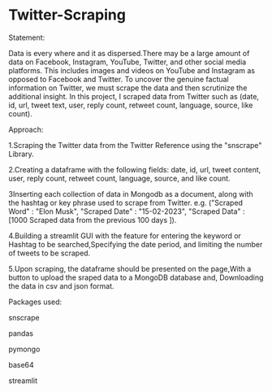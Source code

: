 # Twitter-Scraping

Statement:

Data is every where and it as dispersed.There may be a large amount of data on Facebook, Instagram, YouTube, Twitter, and other social media platforms. This includes images and videos on YouTube and Instagram as opposed to Facebook and Twitter. To uncover the genuine factual information on Twitter, we must scrape the data and then scrutinize the additional insight. In this project, I scraped data from Twitter such as (date, id, url, tweet text, user, reply count, retweet count, language, source, like count).

Approach:

1.Scraping the Twitter data from the Twitter Reference using the "snscrape" Library.

2.Creating a dataframe with the following fields: date, id, url, tweet content, user, reply count, retweet count, language, source, and like count.

3Inserting each collection of data in Mongodb as a document, along with the hashtag or key phrase used to scrape from Twitter. e.g. ("Scraped Word" : "Elon Musk", "Scraped Date" : "15-02-2023", "Scraped Data" : [1000 Scraped data from the previous 100 days ]).

4.Building a streamlit GUI with the feature for entering the keyword or Hashtag to be searched,Specifying the date period, and limiting the number of tweets to be scraped.

5.Upon scraping, the dataframe should be presented on the page,With a button to upload the sraped data to a MongoDB database and, Downloading the data in csv and json format.


Packages used:

snscrape

pandas

pymongo

base64

streamlit
